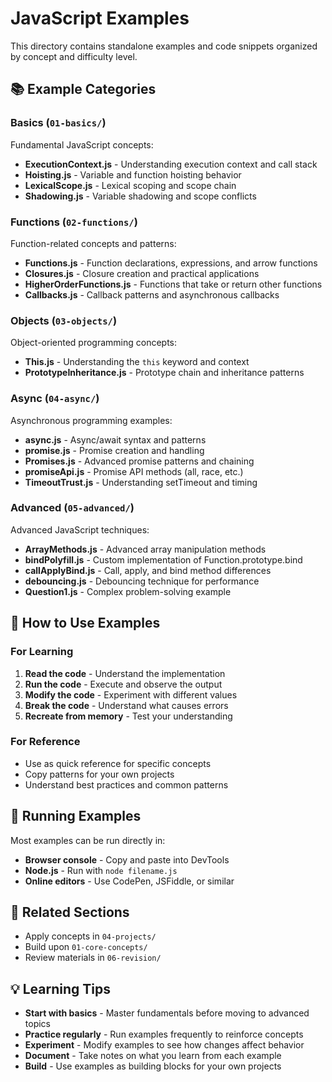 # JavaScript Examples

This directory contains standalone examples and code snippets organized by concept and difficulty level.

## 📚 Example Categories

### Basics (`01-basics/`)

Fundamental JavaScript concepts:

- **ExecutionContext.js** - Understanding execution context and call stack
- **Hoisting.js** - Variable and function hoisting behavior
- **LexicalScope.js** - Lexical scoping and scope chain
- **Shadowing.js** - Variable shadowing and scope conflicts

### Functions (`02-functions/`)

Function-related concepts and patterns:

- **Functions.js** - Function declarations, expressions, and arrow functions
- **Closures.js** - Closure creation and practical applications
- **HigherOrderFunctions.js** - Functions that take or return other functions
- **Callbacks.js** - Callback patterns and asynchronous callbacks

### Objects (`03-objects/`)

Object-oriented programming concepts:

- **This.js** - Understanding the `this` keyword and context
- **PrototypeInheritance.js** - Prototype chain and inheritance patterns

### Async (`04-async/`)

Asynchronous programming examples:

- **async.js** - Async/await syntax and patterns
- **promise.js** - Promise creation and handling
- **Promises.js** - Advanced promise patterns and chaining
- **promiseApi.js** - Promise API methods (all, race, etc.)
- **TimeoutTrust.js** - Understanding setTimeout and timing

### Advanced (`05-advanced/`)

Advanced JavaScript techniques:

- **ArrayMethods.js** - Advanced array manipulation methods
- **bindPolyfill.js** - Custom implementation of Function.prototype.bind
- **callApplyBind.js** - Call, apply, and bind method differences
- **debouncing.js** - Debouncing technique for performance
- **Question1.js** - Complex problem-solving example

## 🎯 How to Use Examples

### For Learning

1. **Read the code** - Understand the implementation
2. **Run the code** - Execute and observe the output
3. **Modify the code** - Experiment with different values
4. **Break the code** - Understand what causes errors
5. **Recreate from memory** - Test your understanding

### For Reference

- Use as quick reference for specific concepts
- Copy patterns for your own projects
- Understand best practices and common patterns

## 📖 Running Examples

Most examples can be run directly in:

- **Browser console** - Copy and paste into DevTools
- **Node.js** - Run with `node filename.js`
- **Online editors** - Use CodePen, JSFiddle, or similar

## 🔗 Related Sections

- Apply concepts in `04-projects/`
- Build upon `01-core-concepts/`
- Review materials in `06-revision/`

## 💡 Learning Tips

- **Start with basics** - Master fundamentals before moving to advanced topics
- **Practice regularly** - Run examples frequently to reinforce concepts
- **Experiment** - Modify examples to see how changes affect behavior
- **Document** - Take notes on what you learn from each example
- **Build** - Use examples as building blocks for your own projects
